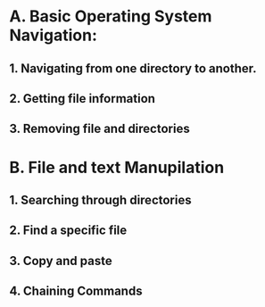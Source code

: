
# A. Basic Operating System Navigation:
## 1. Navigating from one directory to another.
## 2. Getting file information
## 3. Removing file and directories

# B. File and text Manupilation
## 1. Searching through directories
## 2. Find a specific file
## 3. Copy and paste
## 4. Chaining Commands